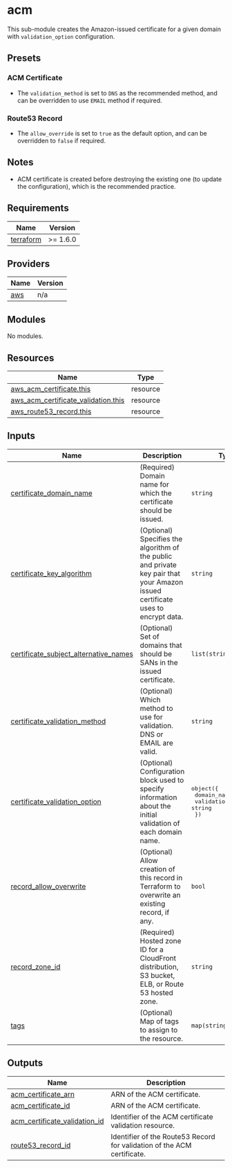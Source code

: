 <!-- BEGIN_TF_DOCS -->
# acm

This sub-module creates the Amazon-issued certificate for a given domain with `validation_option` configuration.

## Presets

### ACM Certificate

- The `validation_method` is set to `DNS` as the recommended method, and can be overridden to use `EMAIL` method if required.

### Route53 Record

- The `allow_override` is set to `true` as the default option, and can be overridden to `false` if required.

## Notes

- ACM certificate is created before destroying the existing one (to update the configuration), which is the recommended practice.

## Requirements

| Name | Version |
|------|---------|
| <a name="requirement_terraform"></a> [terraform](#requirement\_terraform) | >= 1.6.0 |

## Providers

| Name | Version |
|------|---------|
| <a name="provider_aws"></a> [aws](#provider\_aws) | n/a |

## Modules

No modules.

## Resources

| Name | Type |
|------|------|
| [aws_acm_certificate.this](https://registry.terraform.io/providers/hashicorp/aws/latest/docs/resources/acm_certificate) | resource |
| [aws_acm_certificate_validation.this](https://registry.terraform.io/providers/hashicorp/aws/latest/docs/resources/acm_certificate_validation) | resource |
| [aws_route53_record.this](https://registry.terraform.io/providers/hashicorp/aws/latest/docs/resources/route53_record) | resource |

## Inputs

| Name | Description | Type | Default | Required |
|------|-------------|------|---------|:--------:|
| <a name="input_certificate_domain_name"></a> [certificate\_domain\_name](#input\_certificate\_domain\_name) | (Required) Domain name for which the certificate should be issued. | `string` | n/a | yes |
| <a name="input_certificate_key_algorithm"></a> [certificate\_key\_algorithm](#input\_certificate\_key\_algorithm) | (Optional) Specifies the algorithm of the public and private key pair that your Amazon issued certificate uses to encrypt data. | `string` | `null` | no |
| <a name="input_certificate_subject_alternative_names"></a> [certificate\_subject\_alternative\_names](#input\_certificate\_subject\_alternative\_names) | (Optional) Set of domains that should be SANs in the issued certificate. | `list(string)` | `[]` | no |
| <a name="input_certificate_validation_method"></a> [certificate\_validation\_method](#input\_certificate\_validation\_method) | (Optional) Which method to use for validation. DNS or EMAIL are valid. | `string` | `"DNS"` | no |
| <a name="input_certificate_validation_option"></a> [certificate\_validation\_option](#input\_certificate\_validation\_option) | (Optional) Configuration block used to specify information about the initial validation of each domain name. | <pre>object({<br>    domain_name       = string<br>    validation_domain = string<br>  })</pre> | `null` | no |
| <a name="input_record_allow_overwrite"></a> [record\_allow\_overwrite](#input\_record\_allow\_overwrite) | (Optional) Allow creation of this record in Terraform to overwrite an existing record, if any. | `bool` | `true` | no |
| <a name="input_record_zone_id"></a> [record\_zone\_id](#input\_record\_zone\_id) | (Required) Hosted zone ID for a CloudFront distribution, S3 bucket, ELB, or Route 53 hosted zone. | `string` | n/a | yes |
| <a name="input_tags"></a> [tags](#input\_tags) | (Optional) Map of tags to assign to the resource. | `map(string)` | `{}` | no |

## Outputs

| Name | Description |
|------|-------------|
| <a name="output_acm_certificate_arn"></a> [acm\_certificate\_arn](#output\_acm\_certificate\_arn) | ARN of the ACM certificate. |
| <a name="output_acm_certificate_id"></a> [acm\_certificate\_id](#output\_acm\_certificate\_id) | ARN of the ACM certificate. |
| <a name="output_acm_certificate_validation_id"></a> [acm\_certificate\_validation\_id](#output\_acm\_certificate\_validation\_id) | Identifier of the ACM certificate validation resource. |
| <a name="output_route53_record_id"></a> [route53\_record\_id](#output\_route53\_record\_id) | Identifier of the Route53 Record for validation of the ACM certificate. |
<!-- END_TF_DOCS -->
